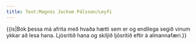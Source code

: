 ```yaml
---
title: Text:Magnús Jochum Pálsson/Leyfi
---
```


{{is|Bók þessa má afrita með hvaða hætti sem er og endilega segið vinum ykkar að lesa hana. Ljósritið hana og skiljið ljósritið eftir á almannafæri.}}